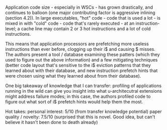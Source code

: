 Application code size - especially in WSCs - has grown drastically, and continues to balloon (one major contributing factor is aggressive inlining (section 4.2)). In large executables, "hot" code - code that is used a lot - is mixed in with "cold" code - code that's rarely executed - at an instruction-level; a cache line may contain 2 or 3 hot instructions and a lot of cold instructions.

This means that application processors are prefetching more useless instructions than ever before, clogging up their i$ and causing $ misses. The authors present a tool / database examining these patters (which they used to figure out the above information) and a few mitigating techniques (better code layout that's sensitive to the i$ eviction patterns that they learned about with their database, and new instruction prefetch hints that were chosen using what they learned about from their database).

One big takeaway of knowledge that I can transfer: profiling of applications running in the wild can give you insight into what u-architecutral extensions might address failure modes; in this case, the authors profiled code to figure out what sort of i$ prefetch hints would help them the most.

Hot takes:
personal interest: 5/10 (from transfer knowledge potential)
paper quality / novelty: 7.5/10 (surprised that this is novel. Good idea, but can't believe it hasn't been done to death already)

